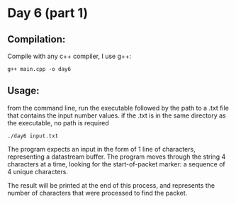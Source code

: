 # Day 6 (part 1)

## Compilation:

Compile with any c++ compiler, I use g++:

    g++ main.cpp -o day6

## Usage:

from the command line, run the executable followed by the path to a .txt file that contains the input number values. if the .txt is in the same directory as the executable, no path is required

    ./day6 input.txt

The program expects an input in the form of 1 line of characters, representing a datastream buffer. The program moves through the string 4 characters at a time, looking for the start-of-packet marker: a sequence of 4 unique characters.

The result will be printed at the end of this process, and represents the number of characters that were processed to find the packet.


